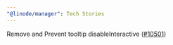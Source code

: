 ```yaml
---
"@linode/manager": Tech Stories
---
```


Remove and Prevent tooltip disableInteractive ([#10501](https://github.com/linode/manager/pull/10501))

